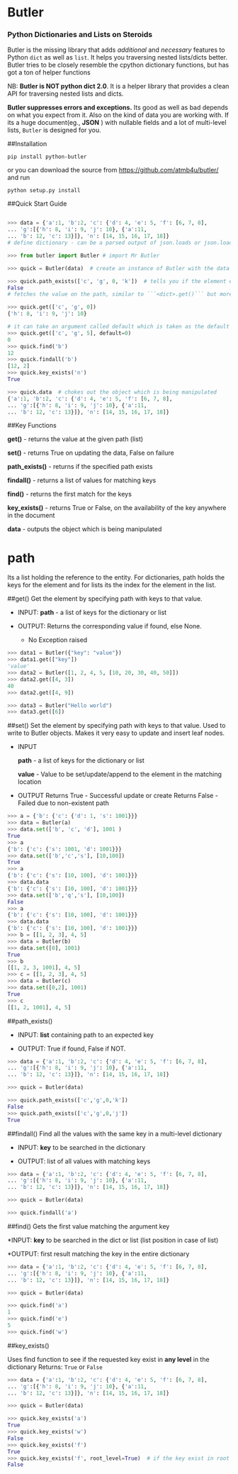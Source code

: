 Butler
======

### Python Dictionaries and Lists on Steroids

Butler is the missing library that adds _additional_ and _necessary_ features to Python ```dict``` as well as ```list```. It helps you traversing nested lists/dicts better. Butler tries to be closely resemble the cpython dictionary functions, but has got a ton of helper functions


NB: __Butler is NOT python dict 2.0__. It is a helper library that provides a clean API for traversing nested lists and dicts.


__Butler suppresses errors and exceptions.__ Its good as well as bad depends on what you expect from it. Also on the kind of data you are working with. If its a huge document(eg., __JSON__ ) with nullable fields and a lot of multi-level lists, ```Butler``` is designed for you.


##Installation

```
pip install python-butler
```

or you can download the source from https://github.com/atmb4u/butler/ and run

```
python setup.py install
```


##Quick Start  Guide

```python

>>> data = {'a':1, 'b':2, 'c': {'d': 4, 'e': 5, 'f': [6, 7, 8],
... 'g':[{'h': 8, 'i': 9, 'j': 10}, {'a':11,
... 'b': 12, 'c': 13}]}, 'n': [14, 15, 16, 17, 18]}  
# define dictionary - can be a parsed output of json.loads or json.load

>>> from butler import Butler # import Mr Butler

>>> quick = Butler(data)  # create an instance of Butler with the data

>>> quick.path_exists(['c', 'g', 0, 'k'])  # tells you if the element exists
False
# fetches the value on the path, similar to ```<dict>.get()``` but more featured

>>> quick.get(['c', 'g', 0])
{'h': 8, 'i': 9, 'j': 10}

# it can take an argument called default which is taken as the default value if not found.
>>> quick.get(['c', 'g', 5], default=0)
0
>>> quick.find('b')
12
>>> quick.findall('b')
[12, 2]
>>> quick.key_exists('n')
True

>>> quick.data  # chokes out the object which is being manipulated
{'a':1, 'b':2, 'c': {'d': 4, 'e': 5, 'f': [6, 7, 8],
... 'g':[{'h': 8, 'i': 9, 'j': 10}, {'a':11,
... 'b': 12, 'c': 13}]}, 'n': [14, 15, 16, 17, 18]}
```


##Key Functions

__get()__ - returns the value at the given path (list)

__set()__ - returns True on updating the data, False on failure

__path_exists()__ - returns if the specified path exists

__findall()__ - returns a list of values for matching keys

__find()__ - returns the first match for the keys

__key_exists()__ - returns True or False, on the availability of the key anywhere in the document

__data__ - outputs the object which is being manipulated


__path__
========
Its a list holding the reference to the entity. For dictionaries, path holds the keys for the element and for lists its the index for the element in the list.


##get()
Get the element by specifying path with keys to that value.

* INPUT: __path__ - a list of keys for the dictionary or list

* OUTPUT: Returns the corresponding value if found, else None.
	- No Exception raised

```python
>>> data1 = Butler({"key": "value"})
>>> data1.get(["key"])
'value'
>>> data2 = Butler([1, 2, 4, 5, [10, 20, 30, 40, 50]])
>>> data2.get([4, 3])
40
>>> data2.get([4, 9])

>>> data3 = Butler("Hello world")
>>> data3.get([6])
```


##set()
Set the element by specifying path with keys to that value. Used to write to Butler objects. Makes it very easy to update and insert leaf nodes.

* INPUT

	__path__ - a list of keys for the dictionary or list

	__value__ - Value to be set/update/append to the element in the matching location

* OUTPUT
Returns True - Successful update or create
Returns False - Failed due to non-existent path


```python
>>> a = {'b': {'c': {'d': 1, 's': 1001}}}
>>> data = Butler(a)
>>> data.set(['b', 'c', 'd'], 1001 )
True
>>> a
{'b': {'c': {'s': 1001, 'd': 1001}}}
>>> data.set(['b','c','s'], [10,100])
True
>>> a
{'b': {'c': {'s': [10, 100], 'd': 1001}}}
>>> data.data
{'b': {'c': {'s': [10, 100], 'd': 1001}}}
>>> data.set(['b','q','s'], [10,100])
False
>>> a
{'b': {'c': {'s': [10, 100], 'd': 1001}}}
>>> data.data
{'b': {'c': {'s': [10, 100], 'd': 1001}}}
>>> b = [[1, 2, 3], 4, 5]
>>> data = Butler(b)
>>> data.set([0], 1001)
True
>>> b
[[1, 2, 3, 1001], 4, 5]
>>> c = [[1, 2, 3], 4, 5]
>>> data = Butler(c)
>>> data.set([0,2], 1001)
True
>>> c
[[1, 2, 1001], 4, 5]
```

##path_exists()

* INPUT: __list__ containing path to an expected key

* OUTPUT: True if found, False if NOT.


```python
>>> data = {'a':1, 'b':2, 'c': {'d': 4, 'e': 5, 'f': [6, 7, 8],
... 'g':[{'h': 8, 'i': 9, 'j': 10}, {'a':11,
... 'b': 12, 'c': 13}]}, 'n': [14, 15, 16, 17, 18]}

>>> quick = Butler(data)

>>> quick.path_exists(['c','g',0,'k'])
False
>>> quick.path_exists(['c','g',0,'j'])
True
```


##findall()
Find all the values with the same key in a multi-level dictionary

* INPUT: __key__ to be searched in the dictionary

* OUTPUT: list of all values with matching keys

```python
>>> data = {'a':1, 'b':2, 'c': {'d': 4, 'e': 5, 'f': [6, 7, 8],
... 'g':[{'h': 8, 'i': 9, 'j': 10}, {'a':11,
... 'b': 12, 'c': 13}]}, 'n': [14, 15, 16, 17, 18]}

>>> quick = Butler(data)

>>> quick.findall('a')
```

##find()
Gets the first value matching the argument key

*INPUT: __key__ to be searched in the dict or list (list position in case of list)

*OUTPUT: first result matching the key in the entire dictionary


```python
>>> data = {'a':1, 'b':2, 'c': {'d': 4, 'e': 5, 'f': [6, 7, 8],
... 'g':[{'h': 8, 'i': 9, 'j': 10}, {'a':11,
... 'b': 12, 'c': 13}]}, 'n': [14, 15, 16, 17, 18]}

>>> quick = Butler(data)

>>> quick.find('a')
1
>>> quick.find('e')
5
>>> quick.find('w')
```

##key_exists()

Uses find function to see if the requested key exist in **any level** in the dictionary
Returns: ```True``` or ```False```

```python
>>> data = {'a':1, 'b':2, 'c': {'d': 4, 'e': 5, 'f': [6, 7, 8],
... 'g':[{'h': 8, 'i': 9, 'j': 10}, {'a':11,
... 'b': 12, 'c': 13}]}, 'n': [14, 15, 16, 17, 18]}

>>> quick = Butler(data)

>>> quick.key_exists('a')
True
>>> quick.key_exists('w')
False
>>> quick.key_exists('f')
True
>>> quick.key_exists('f', root_level=True)  # if the key exist in root level
False
```
